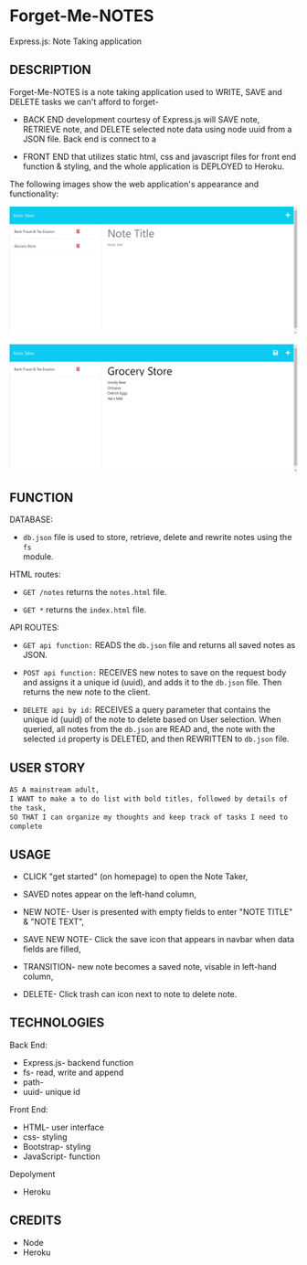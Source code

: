 # Forget-Me-NOTES
Express.js: Note Taking application


## DESCRIPTION

Forget-Me-NOTES is a note taking application used to WRITE, SAVE and DELETE tasks we can't afford to forget- 

* BACK END development courtesy of Express.js will SAVE note, RETRIEVE note, and DELETE
  selected note data using node uuid from a JSON file. Back end is connect to a   

* FRONT END that utilizes static html, css and javascript files for front end function & 
  styling, and the whole application is DEPLOYED to Heroku.


The following images show the web application's appearance and functionality:

![Existing notes are listed in the left-hand column with empty fields on the right-hand side for the new note’s title and text.](./Assets/images/Note%20Taker%20(2).png)

![Note titled “Bank Fraud & Tax Evasion” reads, “DEPOSIT: $999,900 off shore, $100 locally, report $10" and save icon appears top right nav bar.](./Assets/images/Note%20Taker%20image%201.png)

## FUNCTION

DATABASE:

* `db.json` file is used to store, retrieve, delete and rewrite notes using the `fs`    
            module.


HTML routes:

* `GET /notes` returns the `notes.html` file.

* `GET *` returns the `index.html` file.


API ROUTES:

* `GET api function:`  READS the `db.json` file and returns all saved notes as JSON.

* `POST api function:` RECEIVES new notes to save on the request body and assigns it a 
                       unique id (uuid), and adds it to the `db.json` file. Then returns the new note to the client.

* `DELETE api by id:`  RECEIVES a query parameter that contains the unique id (uuid) of 
                       the note to delete based on User selection. When queried, all notes
                       from the `db.json` are READ and, the note with the selected `id` 
                       property is DELETED, and then REWRITTEN to `db.json` file.



## USER STORY
```
AS A mainstream adult,
I WANT to make a to do list with bold titles, followed by details of the task,
SO THAT I can organize my thoughts and keep track of tasks I need to complete
```

## USAGE

* CLICK "get started" (on homepage) to open the Note Taker,

* SAVED notes appear on the left-hand column, 

* NEW NOTE- User is presented with empty fields to enter "NOTE TITLE" & "NOTE TEXT", 

* SAVE NEW NOTE- Click the save icon that appears in navbar when data fields are filled, 

* TRANSITION- new note becomes a saved note, visable in left-hand column,

* DELETE- Click trash can icon next to note to delete note.


## TECHNOLOGIES

Back End:
* Express.js- backend function
* fs- read, write and append
* path- 
* uuid- unique id

Front End:
* HTML- user interface
* css- styling
* Bootstrap- styling
* JavaScript- function

Depolyment
* Heroku


## CREDITS

* Node
* Heroku













